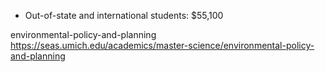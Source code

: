 

- Out-of-state and international students: $55,100

environmental-policy-and-planning https://seas.umich.edu/academics/master-science/environmental-policy-and-planning
